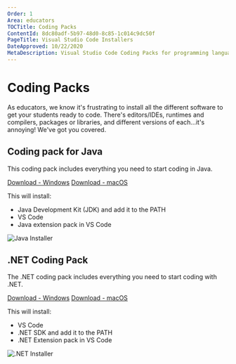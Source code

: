 ```yaml
---
Order: 1
Area: educators
TOCTitle: Coding Packs
ContentId: 8dc80adf-5b97-48d0-8c85-1c014c9dc50f
PageTitle: Visual Studio Code Installers
DateApproved: 10/22/2020
MetaDescription: Visual Studio Code Coding Packs for programming languages such as Java and .NET
---
```

# Coding Packs

As educators, we know it's frustrating to install all the different software to get your students ready to code. There's editors/IDEs, runtimes and compilers, packages or libraries, and different versions of each...it's annoying! We've got you covered.

## Coding pack for Java

This coding pack includes everything you need to start coding in Java.

<a class="tutorial-install-extension-btn" onclick="pushCodingPackEvent('java', 'win')" href="https://aka.ms/vscode-java-installer-win">Download - Windows</a>
<a class="tutorial-install-extension-btn" onclick="pushCodingPackEvent('java', 'mac')" href="https://aka.ms/vscode-java-installer-mac">Download - macOS</a>

This will install:

- Java Development Kit (JDK) and add it to the PATH
- VS Code
- Java extension pack in VS Code

![Java Installer](images/installers/java-installer.png)

## .NET Coding Pack

The .NET coding pack includes everything you need to start coding with .NET.

<a class="tutorial-install-extension-btn" onclick="pushCodingPackEvent('dotnet', 'win')" href="https://aka.ms/dotnet-coding-pack-win">Download - Windows</a>
<a class="tutorial-install-extension-btn" onclick="pushCodingPackEvent('dotnet', 'mac')" href="https://aka.ms/dotnet-coding-pack-mac">Download - macOS</a>

This will install:

- VS Code
- .NET SDK and add it to the PATH
- .NET Extension pack in VS Code

![.NET Installer](images/installers/dotnet-installer.png)

